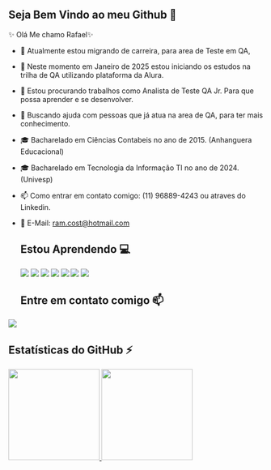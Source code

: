 ## Seja Bem Vindo ao meu Github 👋


✨  Olá Me chamo Rafael✨ 

- 🔭 Atualmente estou migrando de carreira, para area de Teste em QA,
- 🌱 Neste momento em Janeiro de 2025 estou iniciando os estudos na trilha de QA utilizando plataforma da Alura.
- 👯 Estou procurando trabalhos como Analista de Teste QA Jr. Para que possa aprender e se desenvolver.
- 🤔 Buscando ajuda com pessoas que já atua na area de QA, para ter mais conhecimento.
- 🎓 Bacharelado em Ciências Contabeis no ano de 2015. (Anhanguera Educacional)
- 🎓 Bacharelado em Tecnologia da Informação TI no ano de 2024. (Univesp)
- 📫 Como entrar em contato comigo: (11) 96889-4243 ou atraves do Linkedin.
- 📧 E-Mail: ram.cost@hotmail.com
  

  ## Estou Aprendendo 💻
  <img loading="lazy" src = "https://img.shields.io/badge/github-%23121011.svg?style=for-the-badge&logo=github&logoColor=white">
  <img loading="lazy" src = "https://img.shields.io/badge/-selenium-%43B02A?style=for-the-badge&logo=selenium&logoColor=white">          
  <img loading="lazy" src = "https://img.shields.io/badge/git-%23F05033.svg?style=for-the-badge&logo=git&logoColor=white">
  <img loading="lazy" src = "https://img.shields.io/badge/python-3670A0?style=for-the-badge&logo=python&logoColor=ffdd54">
  <img loading="lazy" src = "https://img.shields.io/badge/javascript-%23323330.svg?style=for-the-badge&logo=javascript&logoColor=%23F7DF1E">
  <img loading="lazy" src = "https://img.shields.io/badge/html5-%23E34F26.svg?style=for-the-badge&logo=html5&logoColor=white">
  <img loading="lazy" src = "https://img.shields.io/badge/css3-%231572B6.svg?style=for-the-badge&logo=css3&logoColor=white">


  ## Entre em contato comigo 📫

 <div>
 <a href = "https://www.linkedin.com/in/rafamac" target="_blank"><img loading="lazy" src="https://img.shields.io/badge/-LinkedIn-%230077B5?style=for-the-badge&logo=linkedin&logoColor=white" target="_blank"></a>
</div>
  
## Estatísticas do GitHub ⚡
<div>
<a href="https://github.com/Rafaaraujomacedo">
<img loading="lazy" height="180em" src="https://github-readme-stats.vercel.app/api/top-langs/?username=Rafaaraujomacedo&layout=compact&langs_count=7&theme=dracula"/>
<img loading="lazy" height="180em" src="https://github-readme-stats.vercel.app/api?username=Rafaaraujomacedo&show_icons=true&theme=dracula&include_all_commits=true&count_private=true"/>
</div>
